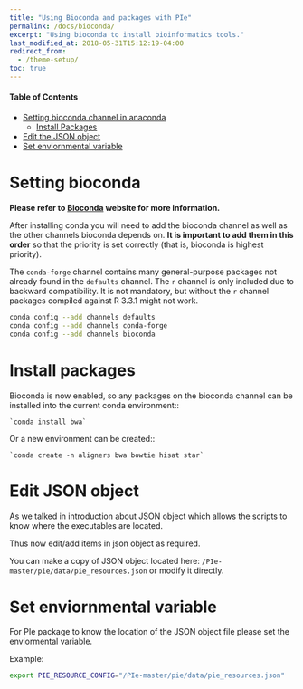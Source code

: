 ```yaml
---
title: "Using Bioconda and packages with PIe"
permalink: /docs/bioconda/
excerpt: "Using bioconda to install bioinformatics tools."
last_modified_at: 2018-05-31T15:12:19-04:00
redirect_from:
  - /theme-setup/
toc: true
---
```


#### Table of Contents

- [Setting bioconda channel in anaconda](#setting-bioconda)
	- [Install Packages](#install-packages)
- [Edit the JSON object](#edit-json-object)
- [Set enviornmental variable](#set-enviormental-variable)

Setting bioconda
================

**Please refer to [Bioconda](https://bioconda.github.io/) website for more information.**

After installing conda you will need to add the bioconda channel as well as the
other channels bioconda depends on. **It is important to add them in this
order** so that the priority is set correctly (that is, bioconda is highest
priority).

The `conda-forge` channel contains many general-purpose packages not already
found in the `defaults` channel. The `r` channel is only included due to
backward compatibility.  It is not mandatory, but without the `r` channel
packages compiled against R 3.3.1 might not work.

```bash
conda config --add channels defaults
conda config --add channels conda-forge
conda config --add channels bioconda
```

Install packages
================

Bioconda is now enabled, so any packages on the bioconda channel can be installed into the current conda environment::

    `conda install bwa`

Or a new environment can be created::

    `conda create -n aligners bwa bowtie hisat star`


Edit JSON object
================

As we talked in introduction about JSON object which allows the scripts to know where the executables are located.

Thus now edit/add items in json object as required.

You can make a copy of JSON object located here: `/PIe-master/pie/data/pie_resources.json`
or modify it directly.

Set enviornmental variable
==========================

For PIe package to know the location of the JSON object file please set the enviormental variable.

Example:

```bash
export PIE_RESOURCE_CONFIG="/PIe-master/pie/data/pie_resources.json"
```